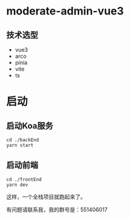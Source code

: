 #  moderate-admin-vue3

## 技术选型
- vue3
- arco
- pinia
- vite
- ts

# 启动
## 启动Koa服务
```
cd ./backEnd
yarn start
```

## 启动前端
```
cd ./frontEnd
yarn dev
```

这样，一个全栈项目就跑起来了。

有问题请联系我，我的群号是：551406017
